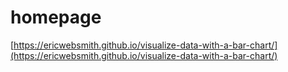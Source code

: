 # homepage

[https://ericwebsmith.github.io/visualize-data-with-a-bar-chart/](https://ericwebsmith.github.io/visualize-data-with-a-bar-chart/)